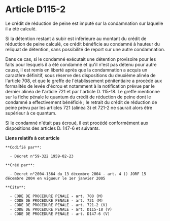 # Article D115-2

Le crédit de réduction de peine est imputé sur la condamnation sur laquelle il a été calculé.

Si la détention restant à subir est inférieure au montant du crédit de réduction de peine calculé, ce crédit bénéficie au
condamné à hauteur du reliquat de détention, sans possibilité de report sur une autre condamnation.

Dans ce cas, si le condamné exécutait une détention provisoire pour les faits pour lesquels il a été condamné et qu'il n'est
pas détenu pour autre cause, il est remis en liberté après que la condamnation a acquis un caractère définitif, sous réserve
des dispositions du deuxième alinéa de l'article 708, et que le greffe de l'établissement pénitentiaire a procédé aux
formalités de levée d'écrou et notamment à la notification prévue par le dernier alinéa de l'article 721 et par l'article D.
115-18. Le greffe mentionne sur la fiche pénale le quantum du crédit de réduction de peine dont le condamné a effectivement
bénéficié ; le retrait du crédit de réduction de peine prévu par les articles 721 (alinéa 3) et 721-2 ne saurait alors être
supérieur à ce quantum.

Si le condamné n'était pas écroué, il est procédé conformément aux dispositions des articles D. 147-6 et suivants.

**Liens relatifs à cet article**

	**Codifié par**:

	  - Décret n°59-322 1959-02-23

	**Créé par**:

	  - Décret n°2004-1364 du 13 décembre 2004 - art. 4 () JORF 15 décembre 2004 en vigueur le 1er janvier 2005

	**Cite**:

	  - CODE DE PROCEDURE PENALE - art. 708 (M)
	  - CODE DE PROCEDURE PENALE - art. 721 (M)
	  - CODE DE PROCEDURE PENALE - art. 721-2 (V)
	  - CODE DE PROCEDURE PENALE - art. D115-18 (V)
	  - CODE DE PROCEDURE PENALE - art. D147-6 (V)
